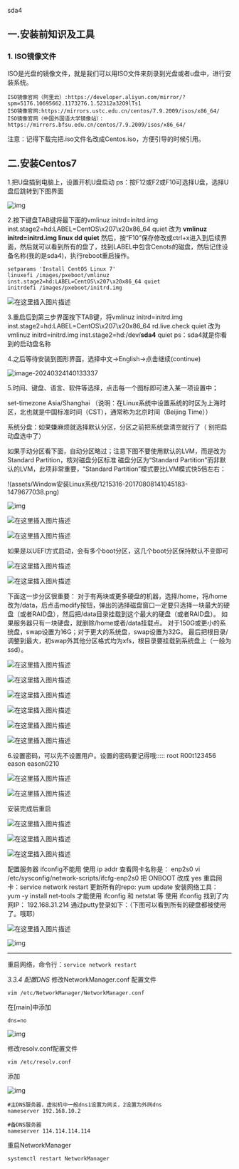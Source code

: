 sda4

## 一.安装前知识及工具

### 1. ISO镜像文件

ISO是光盘的镜像文件，就是我们可以用ISO文件来刻录到光盘或者u盘中，进行安装系统。

```
ISO镜像官网（阿里云）:https://developer.aliyun.com/mirror/?spm=5176.10695662.1173276.1.52312a32O9lTs1
ISO镜像官网:https://mirrors.ustc.edu.cn/centos/7.9.2009/isos/x86_64/
ISO镜像官网（中国外国语大学镜像站）：https://mirrors.bfsu.edu.cn/centos/7.9.2009/isos/x86_64/
```

注意：记得下载完把.iso文件名改成Centos.iso，方便引导的时候引用。



## 二.安装Centos7

1.把U盘插到电脑上，设置开机U盘启动 ps：按F12或F2或F10可选择U盘，选择U盘后跳转到下图界面

![img](assets/Window安装Linux系统/1215316-20170808134807261-1327986157.png) 

2.按下键盘TAB键将最下面的vmlinuz initrd=initrd.img inst.stage2=hd:LABEL=CentOS\x207\x20x86_64 quiet 改为 **vmlinuz initrd=initrd.img linux dd quiet** 然后，按“F10”保存修改或ctrl+x进入到后续界面，然后就可以看到所有的盘了，找到LABEL中包含Cenots的磁盘，然后记住设备名称(我的是sda4)，执行reboot重启操作。

```
setparams 'Install CentOS Linux 7'
linuxefi /images/pxeboot/vmlinuz inst.stage2=hd:LABEL=CentOS\x207\x20x86_64 quiet
initrdefi /images/pxeboot/initrd.img
```

![在这里插入图片描述](assets/Window安装Linux系统/8cbafc0bf8414aa6a71af76782e7f42e.png)

3.重启后到第三步界面按下TAB键，将vmlinuz initrd=initrd.img inst.stage2=hd:LABEL=CentOS\x207\x20x86_64 rd.live.check quiet 改为 vmlinuz initrd=initrd.img inst.stage2=hd:/dev/**sda4** quiet  ps：sda4就是你看到的启动盘名称

4.之后等待安装到图形界面，选择中文→English→点击继续(continue)

![image-20240324140133337](assets/Window安装Linux系统/image-20240324140133337.png)

5.时间、键盘、语言、软件等选择，点击每一个图标即可进入某一项设置中；

set-timezone Asia/Shanghai （说明：在Linux系统中设置系统的时区为上海时区，北也就是中国标准时间（CST），通常称为北京时间（Beijing Time））



系统分盘：如果嫌麻烦就选择默认分区，分区之前把系统盘清空就行了（ 别把启动盘选中了）

如果手动分区看下面，自动分区略过；注意下图不要使用默认的LVM，而是改为Standard Partition，核对磁盘分区标准
磁盘分区为“Standard Partition”而非默认的LVM，此项非常重要，“Standard Partition”模式要比LVM模式快5倍左右：

!(assets/Window安装Linux系统/1215316-20170808141045183-1479677038.png)

![img](assets/Window安装Linux系统/a404b10f7642f88595ffa8d4053c0958.png)



![在这里插入图片描述](assets/Window安装Linux系统/e9b63b6e799e4631864542325b5968ed.png)

![在这里插入图片描述](assets/Window安装Linux系统/6a98f31a91c64acfaaadd7e5f529aed8.png)

如果是以UEFI方式启动，会有多个boot分区，这几个boot分区保持默认不变即可

![在这里插入图片描述](assets/Window安装Linux系统/17e1c163efb648af829a3226c04b5613.png)

![在这里插入图片描述](assets/Window安装Linux系统/cc8cfb402b6a4ac9868c3ee6375ed786.png)

下面这一步分区很重要：
对于有两块或更多硬盘的机器，选择/home，将/home改为/data，后点击modify按钮，弹出的选择磁盘窗口一定要只选择一块最大的硬盘（或者RAID盘），然后把/data目录挂载到这个最大的硬盘（或者RAID盘）。
如果服务器只有一块硬盘，就删除/home或者/data挂载点。
对于150G或更小的系统盘，swap设置为16G；对于更大的系统盘，swap设置为32G。
最后把根目录/调整到最大，初swap外其他分区格式均为xfs，根目录要挂载到系统盘上（一般为ssd）。

![在这里插入图片描述](assets/Window安装Linux系统/56a6d81e3d734163bdb795e19286fd23.png)

![在这里插入图片描述](assets/Window安装Linux系统/eb18ae6dc2a2446ea0f4f34a7354b718.png)

![在这里插入图片描述](assets/Window安装Linux系统/a203f8d24dcb43d58bced4d9fde1e067.png)

![在这里插入图片描述](assets/Window安装Linux系统/5dbc6de7c02447cfa81dd0682d155bc9.png)

![在这里插入图片描述](assets/Window安装Linux系统/667700f1a87e4570922ca0fd683c0b40.png)

![在这里插入图片描述](assets/Window安装Linux系统/4b8e772d6bb04a87a9bee495f744dd44.png)



6.设置密码，可以先不设置用户。设置的密码要记得哦::::: root  R00t123456   eason eason0210

![在这里插入图片描述](assets/Window安装Linux系统/7fbcb38440fe463e96157fb9b06ae129.png)

![在这里插入图片描述](assets/Window安装Linux系统/0315896154ba480fb9797619d7d82e39.png)

安装完成后重启

![在这里插入图片描述](assets/Window安装Linux系统/3af1d00418b44804b35205c0ea0efcb3.png)

![在这里插入图片描述](assets/Window安装Linux系统/ac7e651b69544c82b38b325c8ab7ffc4.png)

![在这里插入图片描述](assets/Window安装Linux系统/6749c94706b9426faee4b3c0e9b8afc0.png)



配置服务器
ifconfig不能用
使用 ip addr 查看网卡名称是： enp2s0
vi /etc/sysconfig/network-scripts/ifcfg-enp2s0 把 ONBOOT 改成 yes
重启网卡：service network restart
更新所有的repo: yum update
安装网络工具： yum -y install net-tools 才能使用 ifconfig 和 netstat 等
使用 ifconfig 找到了内网IP： 192.168.31.214
通过putty登录如下：（下图可以看到所有的硬盘都被使用了。哦耶）

![在这里插入图片描述](assets/Window安装Linux系统/watermark,type_ZmFuZ3poZW5naGVpdGk,shadow_10,text_aHR0cHM6Ly9ibG9nLmNzZG4ubmV0L2xpaGVuZ3prag==,size_16,color_FFFFFF,t_70#pic_center.png)





![img](assets/Window安装Linux系统/v2-d04859ac083621843e734cbd7185732a_720w.webp)

****

重启网络，命令行：`service network restart`

*3.3.4 配置DNS* 修改NetworkManager.conf 配置文件

```text
vim /etc/NetworkManager/NetworkManager.conf
```

在[main]中添加 	

```text
dns=no
```

![img](assets/Window安装Linux系统/v2-dfb37861b5c039e70ade7dc9c993684b_720w.webp)

修改resolv.conf配置文件

```text
vim /etc/resolv.conf
```

添加

![img](assets/Window安装Linux系统/v2-2a8268b5bf1a51fedde1e67111b521f3_720w.webp)



```text
#主DNS服务器，虚拟机中一般dns1设置为网关，2设置为外网dns
nameserver 192.168.10.2

#备DNS服务器
nameserver 114.114.114.114
```

重启NetworkManager

```text
systemctl restart NetworkManager
```